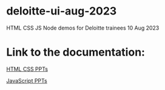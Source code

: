# deloitte-ui-aug-2023
 HTML CSS JS Node demos for Deloitte trainees 10 Aug 2023

# Link to the documentation: 
[HTML CSS PPTs](https://docs.google.com/document/d/1RAI44-NkiJYRexHQAeGLIo-lCzF5KnRddHq9rW0N0JI/edit?usp=sharing) 


[JavaScript PPTs](https://docs.google.com/document/d/1qOndyRUzdS59OIQHmX2NAFf5QVZAHeQjF1kk0-scUrY/edit?usp=sharing) 


